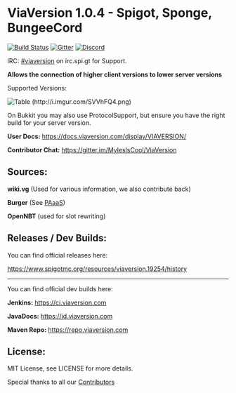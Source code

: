 # ViaVersion 1.0.4 - Spigot, Sponge, BungeeCord
[![Build Status](https://travis-ci.org/MylesIsCool/ViaVersion.svg?branch=master)](https://travis-ci.org/MylesIsCool/ViaVersion)
[![Gitter](https://badges.gitter.im/MylesIsCool/ViaVersion.svg)](https://gitter.im/MylesIsCool/ViaVersion)
[![Discord](https://img.shields.io/badge/chat-on%20discord-blue.svg)](https://viaversion.com/discord)

IRC: [#viaversion](http://irc.spi.gt/iris/?channels=viaversion) on irc.spi.gt for Support.

**Allows the connection of higher client versions to lower server versions**

Supported Versions:

![Table (http://i.imgur.com/SVVhFQ4.png)](http://i.imgur.com/SVVhFQ4.png)

On Bukkit you may also use ProtocolSupport, but ensure you have the right build for your server version.

**User Docs:** https://docs.viaversion.com/display/VIAVERSION/

**Contributor Chat:** https://gitter.im/MylesIsCool/ViaVersion



Sources:
--------
**wiki.vg** (Used for various information, we also contribute back)

**Burger** (See [PAaaS](https://github.com/Matsv/Paaas))

**OpenNBT** (used for slot rewriting)



Releases / Dev Builds:
--------
You can find official releases here:

https://www.spigotmc.org/resources/viaversion.19254/history


----------

You can find official dev builds here:

**Jenkins:** https://ci.viaversion.com

**JavaDocs:** https://jd.viaversion.com

**Maven Repo:** https://repo.viaversion.com

License:
--------

MIT License, see LICENSE for more details.


Special thanks to all our [Contributors](https://github.com/MylesIsCool/ViaVersion/graphs/contributors)
